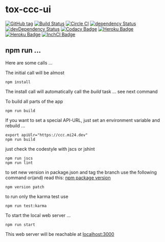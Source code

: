 # tox-ccc-ui

[![GitHub tag][github-image-tag]][github-url]
[![Build Status](https://travis-ci.org/dasrick/tox-ccc-ui.svg?branch=master)](https://travis-ci.org/dasrick/tox-ccc-ui)
[![Circle CI](https://circleci.com/gh/dasrick/tox-ccc-ui/tree/master.svg?style=svg)](https://circleci.com/gh/dasrick/tox-ccc-ui/tree/master)
[![dependency Status](https://david-dm.org/dasrick/tox-ccc-ui/status.svg)](https://david-dm.org/dasrick/tox-ccc-ui#info=dependencies)
[![devDependency Status](https://david-dm.org/dasrick/tox-ccc-ui/dev-status.svg)](https://david-dm.org/dasrick/tox-ccc-ui#info=devDependencies)
[![Codacy Badge](https://www.codacy.com/project/badge/019b587e008e45b29754f1fe617d5f5a)](https://www.codacy.com/public/dasrick/tox-ccc-ui)
[![Heroku Badge](http://img.shields.io/badge/staging%20to-Heroku-7056bf.svg)](https://tox-ccc-qa.herokuapp.com)
[![Heroku Badge](http://img.shields.io/badge/production%20to-Heroku-7056bf.svg)](https://tox-ccc.herokuapp.com)
[![InchCI Badge](http://inch-ci.org/github/dasrick/tox-ccc-ui.svg?branch=master)](http://inch-ci.org/github/dasrick/tox-ccc-ui)

## npm run ...

Here are some calls ...

The initial call will be almost

    npm install

The install call will automatically call the *build* task ... see next command

To build all parts of the app

    npm run build

If you want to set a special API-URL, just set an environment variable and rebuild ...

    export apiUlr="https://ccc.mi24.dev"
    npm run build


just check the codestyle with jscs or jshint

    npm run jscs   
    npm run lint   


to set new version in package.json and tag the branch use the following command or(and) read this: 
[npm package version](https://www.npmjs.com/package/versiony#readme)

    npm version patch


to run only the karma test use

    npm run test:karma


To start the local web server ...

    npm run start

This web server will be reachable at [localhost:3000](http://localhost:3000)


[github-image-tag]: https://img.shields.io/github/tag/dasrick/tox-ccc-ui.svg?style=flat-square
[github-url]: https://github.com/dasrick/tox-ccc-ui